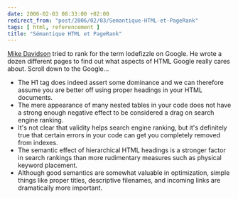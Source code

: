 ```yaml
---
date: 2006-02-03 08:33:00 +02:00
redirect_from: "post/2006/02/03/Semantique-HTML-et-PageRank"
tags: [ html, referencement ]
title: "Sémantique HTML et PageRank"
---
```


[Mike
Davidson](http://www.mikeindustries.com/blog/archive/2006/01/the-roundabout-seo-test) tried to rank for the term lodefizzle on Google. He wrote a dozen
different pages to find out what aspects of HTML Google really cares about.
Scroll down to the Google…

* The H1 tag does indeed assert some dominance and we can therefore assume
you are better off using proper headings in your HTML documents.
* The mere appearance of many nested tables in your code does not have a
strong enough negative effect to be considered a drag on search engine
ranking.
* It's not clear that validity helps search engine ranking, but it's
definitely true that certain errors in your code can get you completely removed
from indexes.
* The semantic effect of hierarchical HTML headings is a stronger factor in
search rankings than more rudimentary measures such as physical keyword
placement.
* Although good semantics are somewhat valuable in optimization, simple
things like proper titles, descriptive filenames, and incoming links are
dramatically more important.
